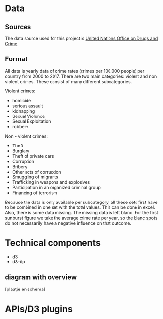 # Data

## Sources
The data source used for this project is [United Nations Office on Drugs and Crime](https://dataunodc.un.org/crime)

## Format
All data is yearly data of crime rates (crimes per 100.000 people) per country from 2000 to 2017. There are two main categories: violent and non violent crimes. These consist of many different subcategories.

Violent crimes:
* homicide
* serious assault
* kidnapping
* Sexual Violence
* Sexual Exploitation
* robbery

Non - violent crimes:
* Theft
* Burglary
* Theft of private cars
* Corruption
* Bribery
* Other acts of corruption
* Smuggling of migrants
* Trafficking in weapons and explosives
* Participation in an organized criminal group
* Financing of terrorism

Because the data is only available per subcategory, all these sets first have to be combined in one set with the total values. This can be done in excel.
Also, there is some data missing. The missing data is left blanc. For the first sunburst figure we take the average crime rate per year, so the blanc spots do not necessarily have a negative influence on that outcome.

# Technical components
* d3
* d3-tip

## diagram with overview
<!-- a diagram with an overview of the technical components of your app (visualizations, scraper etc etc)
as well as descriptions of each of the components and what you need to implement these -->
[plaatje en schema]

# APIs/D3 plugins
<!-- a list of APIs or D3 plugins that you will be using to provide functionality in your app -->
